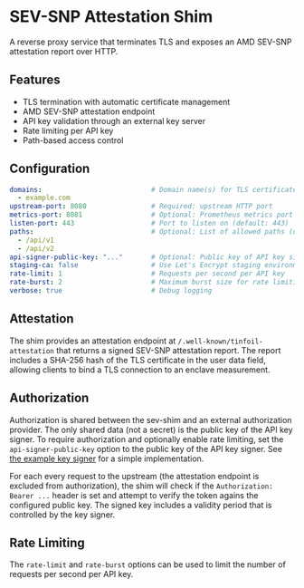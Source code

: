 # SEV-SNP Attestation Shim

A reverse proxy service that terminates TLS and exposes an AMD SEV-SNP attestation report over HTTP.

## Features

- TLS termination with automatic certificate management
- AMD SEV-SNP attestation endpoint
- API key validation through an external key server
- Rate limiting per API key
- Path-based access control

## Configuration

```yaml
domains:                           # Domain name(s) for TLS certificate (leave empty to generate a self-signed certificate)
  - example.com
upstream-port: 8080                # Required: upstream HTTP port
metrics-port: 8081                 # Optional: Prometheus metrics port (disabled if empty)
listen-port: 443                   # Port to listen on (default: 443)
paths:                             # Optional: List of allowed paths (default: all)
  - /api/v1
  - /api/v2
api-signer-public-key: "..."       # Optional: Public key of API key signer
staging-ca: false                  # Use Let's Encrypt staging environment
rate-limit: 1                      # Requests per second per API key
rate-burst: 2                      # Maximum burst size for rate limiting
verbose: true                      # Debug logging
```

## Attestation

The shim provides an attestation endpoint at `/.well-known/tinfoil-attestation` that returns a signed SEV-SNP attestation report.
The report includes a SHA-256 hash of the TLS certificate in the user data field, allowing clients to bind a TLS connection to an enclave measurement.

## Authorization

Authorization is shared between the sev-shim and an external authorization provider. The only shared data (not a secret) is the public key of the API key signer. To require authorization and optionally enable rate limiting, set the `api-signer-public-key` option to the public key of the API key signer. See [the example key signer](https://github.com/tinfoilsh/sev-shim/blob/main/keygen/main.go) for a simple implementation.

For each every request to the upstream (the attestation endpoint is excluded from authorization), the shim will check if the `Authorization: Bearer ...` header is set and attempt to verify the token agains the configured public key. The signed key includes a validity period that is controlled by the key signer.

## Rate Limiting

The `rate-limit` and `rate-burst` options can be used to limit the number of requests per second per API key.
